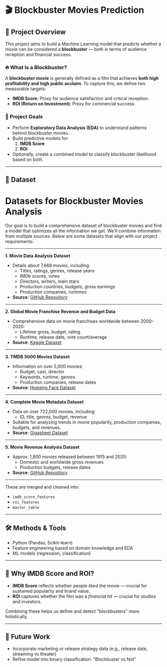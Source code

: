 # 🎬 Blockbuster Movies Prediction

## 📌 Project Overview

This project aims to build a Machine Learning model that predicts whether a movie can be considered a **blockbuster** — both in terms of audience reception and financial success.

### 🔥 What Is a Blockbuster?

A **blockbuster movie** is generally defined as a film that achieves **both high profitability and high public acclaim**. 
To capture this, we define two measurable targets:
- **IMDB Score**: Proxy for audience satisfaction and critical reception.
- **ROI (Return on Investment)**: Proxy for commercial success.

### 🎯 Project Goals

- Perform **Exploratory Data Analysis (EDA)** to understand patterns behind blockbuster movies.
- Build predictive models for:
  1. **IMDB Score**
  2. **ROI**
- Optionally, create a combined model to classify blockbuster likelihood based on both.

---

## 📂 Dataset

# Datasets for Blockbuster Movies Analysis

Our goal is to build a comprehensive dataset of blockbuster movies and find a model that optimizes all the information we got. We'll combine information from multiple sources. Below are some datasets that align with our project requirements:

---

**1. Movie Data Analysis Dataset**  
- Details about 7,668 movies, including:
  - Titles, ratings, genres, release years
  - IMDb scores, votes
  - Directors, writers, main stars
  - Production countries, budgets, gross earnings
  - Production companies, runtimes  
- **Source**: [GitHub Repository](https://github.com/1tannu5/Movie-Data-Analysis?utm_source=chatgpt.com)

---

**2. Global Movie Franchise Revenue and Budget Data**  
- Comprehensive data on movie franchises worldwide between 2000–2020:
  - Lifetime gross, budget, rating
  - Runtime, release date, vote count/average  
- **Source**: [Kaggle Dataset](https://www.kaggle.com/datasets/thedevastator/global-movie-franchise-revenue-and-budget-data?utm_source=chatgpt.com)

---

**3. TMDB 5000 Movies Dataset**  
- Information on over 5,000 movies:
  - Budget, cast, director
  - Keywords, runtime, genres
  - Production companies, release dates  
- **Source**: [Hugging Face Dataset](https://huggingface.co/datasets/AiresPucrs/tmdb-5000-movies/blob/main/README.md?utm_source=chatgpt.com)

---

**4. Complete Movie Metadata Dataset**  
- Data on over 722,000 movies, including:
  - ID, title, genres, budget, revenue  
- Suitable for analyzing trends in movie popularity, production companies, budgets, and revenues.  
- **Source**: [Gigasheet Dataset](https://www.gigasheet.com/sample-data/movies-daily-update-dataset?utm_source=chatgpt.com)

---

**5. Movie Revenue Analysis Dataset**  
- Approx. 1,800 movies released between 1915 and 2020:
  - Domestic and worldwide gross revenues
  - Production budgets, release dates  
- **Source**: [GitHub Repository](https://github.com/ntdoris/movie-revenue-analysis?utm_source=chatgpt.com)

---

These are merged and cleaned into:
- `imdb_score_features`
- `roi_features`
- `master_table`

---

## 🛠️ Methods & Tools

- Python (Pandas, Scikit-learn)
- Feature engineering based on domain knowledge and EDA
- ML models (regression, classification)

---

## 🤖 Why IMDB Score and ROI?

- **IMDB Score** reflects whether people *liked* the movie — crucial for sustained popularity and brand value.
- **ROI** captures whether the film was a *financial hit* — crucial for studios and investors.

Combining these helps us define and detect "blockbusters" more holistically.

---

## 🚀 Future Work

- Incorporate marketing or release strategy data (e.g., release date, streaming vs theater)
- Refine model into binary classification: "Blockbuster vs Not"
